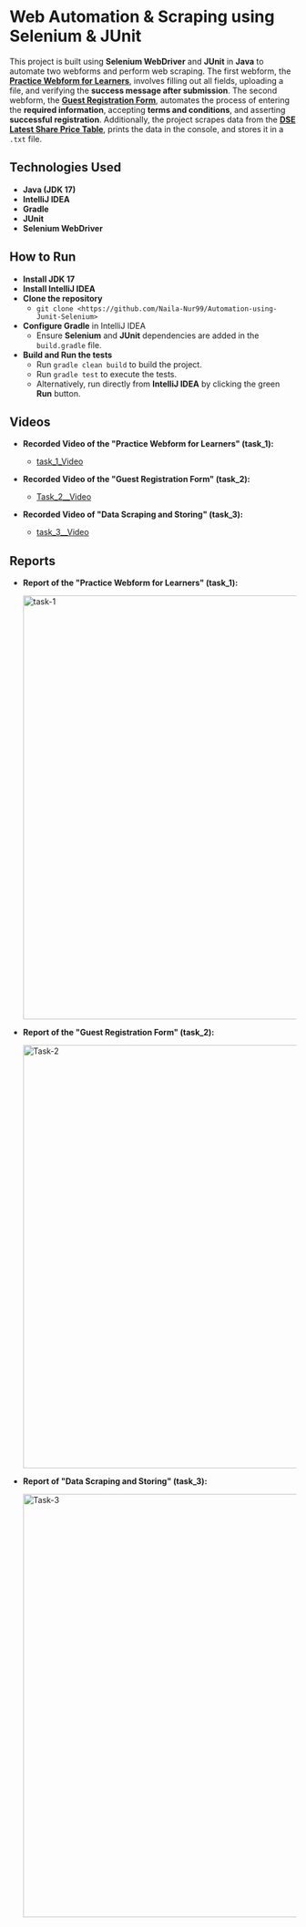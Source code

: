 # Web Automation & Scraping using Selenium & JUnit

This project is built using **Selenium WebDriver** and **JUnit** in **Java** to automate two webforms and perform web scraping. The first webform, the [**Practice Webform for Learners**](https://www.digitalunite.com/practice-webform-learners), involves filling out all fields, uploading a file, and verifying the **success message after submission**. The second webform, the [**Guest Registration Form**](https://demo.wpeverest.com/user-registration/guest-registration-form/), automates the process of entering the **required information**, accepting **terms and conditions**, and asserting **successful registration**. Additionally, the project scrapes data from the [**DSE Latest Share Price Table**](https://dsebd.org/latest_share_price_scroll_by_value.php), prints the data in the console, and stores it in a `.txt` file.

## Technologies Used

- **Java (JDK 17)**
- **IntelliJ IDEA**
- **Gradle**
- **JUnit**
- **Selenium WebDriver**

## How to Run

- **Install JDK 17**  
- **Install IntelliJ IDEA**  
- **Clone the repository**  
   - `git clone <https://github.com/Naila-Nur99/Automation-using-Junit-Selenium>`
- **Configure Gradle** in IntelliJ IDEA  
   - Ensure **Selenium** and **JUnit** dependencies are added in the `build.gradle` file.
- **Build and Run the tests**  
   - Run `gradle clean build` to build the project.
   - Run `gradle test` to execute the tests.
   - Alternatively, run directly from **IntelliJ IDEA** by clicking the green **Run** button.

## Videos

- **Recorded Video of the "Practice Webform for Learners" (task_1):**  
   - [task_1_Video](https://drive.google.com/file/d/19mBau68f2GCiKzv51tPFZ_2TyBpkRveb/view?usp=drive_link)
   
- **Recorded Video of the "Guest Registration Form" (task_2):**  
   - [Task_2__Video](https://drive.google.com/file/d/1MAknZtbaYrsDwdFtlkf8D-85mAgLvFud/view?usp=drive_link)

- **Recorded Video of "Data Scraping and Storing" (task_3):**  
   - [task_3__Video](https://drive.google.com/file/d/19vgSVGbvkP-V6V3OxF-A9SrnNOJ4o0if/view?usp=drive_link)

## Reports

- **Report of the "Practice Webform for Learners" (task_1):**  

  <img width="744" alt="task-1" src="https://github.com/user-attachments/assets/0491e535-57f2-43ae-861a-82630cefb982" />

   
- **Report of the "Guest Registration Form" (task_2):**  

  <img width="743" alt="Task-2" src="https://github.com/user-attachments/assets/9e91d67e-7cb6-405d-9fb0-734f6a74c173" />


- **Report of "Data Scraping and Storing" (task_3):**
  
  <img width="743" alt="Task-3" src="https://github.com/user-attachments/assets/e1a8cce6-8069-4d60-833b-2923d11259c7" />

